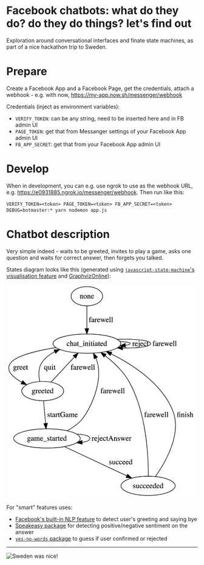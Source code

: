 # Facebook chatbots: what do they do? do they do things? let's find out

Exploration around conversational interfaces and finate state machines, as part of a nice hackathon trip to Sweden.

# Prepare

Create a Facebook App and a Facebook Page, get the credentials, attach a webhook - e.g. with now, https://my-app.now.sh/messenger/webhook

Credentials (inject as environment variables):

* `VERIFY_TOKEN`: can be any string, need to be inserted here and in FB admin UI
* `PAGE_TOKEN`: get that from Messanger settings of your Facebook App admin UI
* `FB_APP_SECRET`: get that from your Facebook App admin UI

# Develop

When in development, you can e.g. use ngrok to use as the webhook URL, e.g. https://e0931885.ngrok.io/messenger/webhook. Then run like this:

```shell
VERIFY_TOKEN=<token> PAGE_TOKEN=<token> FB_APP_SECRET=<token> DEBUG=botmaster:* yarn nodemon app.js
```

# Chatbot description

Very simple indeed - waits to be greeted, invites to play a game, asks one question and waits for correct answer, then forgets you talked.

States diagram looks like this (generated using [`javascript-state-machine`'s visualisation feature](https://github.com/jakesgordon/javascript-state-machine/blob/master/docs/visualization.md) and [GraphvizOnline](https://dreampuf.github.io/GraphvizOnline/)):

![](graph.png)

For "smart" features uses:

* [Facebook's built-in NLP feature](https://developers.facebook.com/docs/messenger-platform/built-in-nlp) to detect user's greeting and saying bye
* [Speakeasy package](https://github.com/nhunzaker/speakeasy) for detecting positive/negative sentiment on the answer
* [`yes-no-words` package](https://github.com/sindresorhus/yes-no-words) to guess if user confirmed or rejected

---

![Sweden was nice!](https://i.imgur.com/x6y4O9W.jpg)
